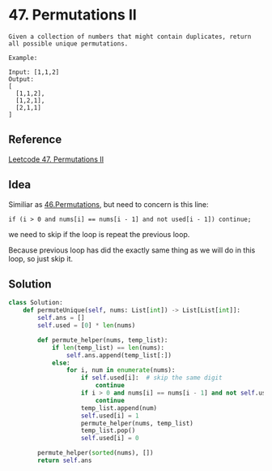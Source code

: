 # 47. Permutations II

```
Given a collection of numbers that might contain duplicates, return all possible unique permutations.

Example:

Input: [1,1,2]
Output:
[
  [1,1,2],
  [1,2,1],
  [2,1,1]
]
```

## Reference

[Leetcode 47. Permutations II](https://www.youtube.com/watch?v=snAviXjcfpY)

## Idea

Similiar as [46.Permutations](46.Permutations.md), but need to concern is this line:

`if (i > 0 and nums[i] == nums[i - 1] and not used[i - 1]) continue;`

we need to skip if the loop is repeat the previous loop.

Because previous loop has did the exactly same thing as we will do in this loop, so just skip it.

## Solution

```python
class Solution:
    def permuteUnique(self, nums: List[int]) -> List[List[int]]:
        self.ans = []
        self.used = [0] * len(nums)

        def permute_helper(nums, temp_list):
            if len(temp_list) == len(nums):
                self.ans.append(temp_list[:])
            else:
                for i, num in enumerate(nums):
                    if self.used[i]:  # skip the same digit
                        continue
                    if i > 0 and nums[i] == nums[i - 1] and not self.used[i - 1]:  # skip the same loop
                        continue
                    temp_list.append(num)
                    self.used[i] = 1
                    permute_helper(nums, temp_list)
                    temp_list.pop()
                    self.used[i] = 0

        permute_helper(sorted(nums), [])
        return self.ans
```

